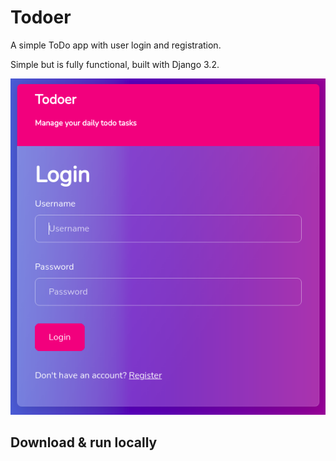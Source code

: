 # Todoer

A simple ToDo app with user login and registration.

Simple but is fully functional, built with Django 3.2.

![Tux, the Linux mascot](/demo-images/01_login.png)

## Download & run locally
